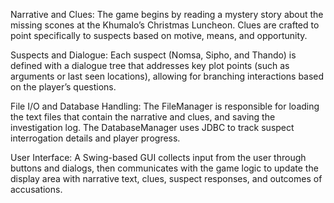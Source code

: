 Narrative and Clues:
The game begins by reading a mystery story about the missing scones at the Khumalo’s Christmas Luncheon. Clues are crafted to point specifically to suspects based on motive, means,
and opportunity.

Suspects and Dialogue:
Each suspect (Nomsa, Sipho, and Thando) is defined with a dialogue tree that addresses key plot points (such as arguments or last seen locations), allowing for branching interactions based on the player’s questions.

File I/O and Database Handling:
The FileManager is responsible for loading the text files that contain the narrative and clues, and saving the investigation log. The DatabaseManager uses JDBC to track suspect 
interrogation details and player progress.

User Interface:
A Swing-based GUI collects input from the user through buttons and dialogs, then communicates with the game logic to update the display area with narrative text, clues, suspect 
responses, and outcomes of accusations.
